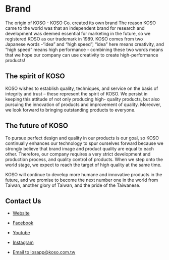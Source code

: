 # Brand




The origin of KOSO - KOSO Co. created its own brand
The reason KOSO came to the world was that an independent brand for research and development was deemed essential for marketing in the future, so we registered KOSO as our trademark in 1989. KOSO comes from two Japanese words -“idea” and “high speed”; “idea” here means creativity, and “high speed” means high performance - combining these two words means that we hope our company can use creativity to create high-performance products! 

 

## The spirit of KOSO

KOSO wishes to establish quality, techniques, and service on the basis of integrity and trust – these represent the spirit of KOSO.
We persist in keeping this attitude of not only producing high-
quality products, but also pursuing the innovation of products
and improvement of quality. Moreover, we look forward to
bringing outstanding products to everyone.




## The future of KOSO
To pursue perfect design and quality in our products is our goal, so KOSO continually enhances our technology to spur ourselves forward because we strongly believe that brand image and product quality are equal to each other. Therefore, our company requires a very strict development and production process, and quality control of products. When we step onto the world stage, we expect to reach the target of high quality at the same time.

KOSO will continue to develop more humane and innovative products in the future, and we promise to become the next number one in the world from Taiwan, another glory of Taiwan, and the pride of the Taiwanese.



## Contact Us

- [Website](https://www.koso.com.tw/)

- [Facebook](https://www.facebook.com/KOSO.TAIWAN/)

- [Youtube](https://www.youtube.com/user/kosovideosite)

- [Instagram](https://www.instagram.com/kosotaiwan.offical/)

- [Email to iosapp@koso.com.tw](mailto:iosapp@koso.com.tw)

